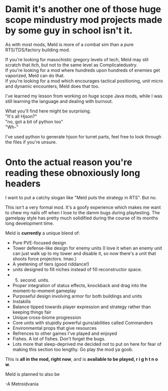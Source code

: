 # Damit it's another one of those huge scope mindustry mod projects made by some guy in school isn't it.

As with most mods, Meld is more of a combat sim than a pure RTS/TDS/factory building mod.


If you're looking for masochistic gregory levels of tech, Meld may stil scratch that itch, but not to the same level as Complicatedustry. <br />
If you're looking for a mod where hundreds upon hundreds of enemies get vaporized, Meld can do that. <br />
If you're looking for a mod which encourages tactical positioning, unit micro and dynamic encounters, Meld does that too.


I've learned my lesson from working on huge scope Java mods, while I was still learning the language and dealing with burnout.

What you'll find here might be surprising. <br />
"It's all Hjson?" <br />
"no, got a bit of python too" <br />
"Wh-"

I've used python to generate hjson for turret parts, feel free to look through the files if you're unsure.

# Onto the actual reason you're reading these obnoxiously long headers

I want to put a catchy slogan like "Meld puts the strategy in RTS". But no.

This isn't a very formal mod. It's a goofy experience which makes me want to chew my nails off when I lose to the damm bugs during playtesting.
The gamelpay style has pretty much solidified during the course of its months long development time.

Meld is **currently** a unique blend of: <br />
 - Pure PVE-focused design <br />
 - Tower defense-like design for enemy units (I love it when an enemy unit can just walk up to my tower and disable it, so now there's a unit that shoots force projectors. lmao.) <br />
 - A yeetening of tiers (good riddance!) <br />
 - units designed to fill niches instead of fill reconstructor space. <br />
 - 5. second. units. <br />
 - Proper integration of status effects, knockback and drag into the moment-to-moment gameplay <br />
 - Purposeful design involving armor for both buildings and units <br />
 - Instakills <br />
 - Balance tipped towards player expression and strategy rather than keeping things fair <br />
 - Unique cross-biome progression <br />
 - Core units with stupidly powerful guns/abilities called Commanders <br />
 - Environmental props that give resources <br />
 - Refrences to other games I've played and enjoyed <br />
 - Fishes. A lot of fishes. Don't forget the bugs. <br />
 - Lots more that sleep-deprived me decided not to put on here for fear of making this section too lengthy. Go play the mod ya goob.


This is **all in the mod, right now**, and is **available to be played, r i g h t  n o w**.

Meld is planned to also be

-A Metroidvania
